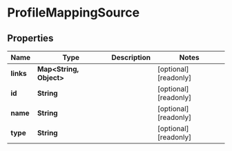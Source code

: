 

# ProfileMappingSource


## Properties

| Name | Type | Description | Notes |
|------------ | ------------- | ------------- | -------------|
|**links** | **Map&lt;String, Object&gt;** |  |  [optional] [readonly] |
|**id** | **String** |  |  [optional] [readonly] |
|**name** | **String** |  |  [optional] [readonly] |
|**type** | **String** |  |  [optional] [readonly] |




